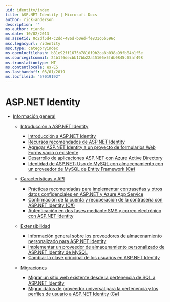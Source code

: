 ```yaml
---
uid: identity/index
title: ASP.NET Identity | Microsoft Docs
author: rick-anderson
description: ''
ms.author: riande
ms.date: 10/02/2013
ms.assetid: 0c2df5d4-c2dd-486d-b0ed-fe831c6b596c
msc.legacyurl: /identity
msc.type: categoryindex
ms.openlocfilehash: b81e92ff1675b7810f9b2ca8b038a99fb84b1f5e
ms.sourcegitcommit: 24b1f6decbb17bb22a45166e5fdb0845c65af498
ms.translationtype: MT
ms.contentlocale: es-ES
ms.lasthandoff: 03/01/2019
ms.locfileid: "57019192"
---
```

<a name="aspnet-identity"></a>ASP.NET Identity
====================
- [Información general](overview/index.md)

    - [Introducción a ASP.NET Identity](overview/getting-started/index.md)

        - [Introducción a ASP.NET Identity](overview/getting-started/introduction-to-aspnet-identity.md)
        - [Recursos recomendados de ASP.NET Identity](overview/getting-started/aspnet-identity-recommended-resources.md)
        - [Agregar ASP.NET Identity a un proyecto de formularios Web Forms vacío o existente](overview/getting-started/adding-aspnet-identity-to-an-empty-or-existing-web-forms-project.md)
        - [Desarrollo de aplicaciones ASP.NET con Azure Active Directory](overview/getting-started/developing-aspnet-apps-with-windows-azure-active-directory.md)
        - [Identidad de ASP.NET: Uso de MySQL con almacenamiento con un proveedor de MySQL de Entity Framework (C#)](overview/getting-started/aspnet-identity-using-mysql-storage-with-an-entityframework-mysql-provider.md)
    - [Características y API](overview/features-api/index.md)

        - [Prácticas recomendadas para implementar contraseñas y otros datos confidenciales en ASP.NET y Azure App Service](overview/features-api/best-practices-for-deploying-passwords-and-other-sensitive-data-to-aspnet-and-azure.md)
        - [Confirmación de la cuenta y recuperación de la contraseña con ASP.NET Identity (C#)](overview/features-api/account-confirmation-and-password-recovery-with-aspnet-identity.md)
        - [Autenticación en dos fases mediante SMS y correo electrónico con ASP.NET Identity](overview/features-api/two-factor-authentication-using-sms-and-email-with-aspnet-identity.md)
    - [Extensibilidad](overview/extensibility/index.md)

        - [Información general sobre los proveedores de almacenamiento personalizado para ASP.NET Identity](overview/extensibility/overview-of-custom-storage-providers-for-aspnet-identity.md)
        - [Implementar un proveedor de almacenamiento personalizado de ASP.NET Identity de MySQL](overview/extensibility/implementing-a-custom-mysql-aspnet-identity-storage-provider.md)
        - [Cambiar la clave principal de los usuarios en ASP.NET Identity](overview/extensibility/change-primary-key-for-users-in-aspnet-identity.md)
    - [Migraciones](overview/migrations/index.md)

        - [Migrar un sitio web existente desde la pertenencia de SQL a ASP.NET Identity](overview/migrations/migrating-an-existing-website-from-sql-membership-to-aspnet-identity.md)
        - [Migrar datos de proveedor universal para la pertenencia y los perfiles de usuario a ASP.NET Identity (C#)](overview/migrations/migrating-universal-provider-data-for-membership-and-user-profiles-to-aspnet-identity.md)
